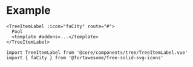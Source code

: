 # Example

```vue-template
<TreeItemLabel :icon="faCity" route="#">
  Pool
  <template #addons>...</template>
</TreeItemLabel>
```

```vue-script
import TreeItemLabel from '@core/components/tree/TreeItemLabel.vue'
import { faCity } from '@fortawesome/free-solid-svg-icons'
```
